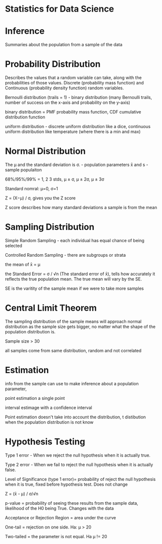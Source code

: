 # Statistics for Data Science

# Inference 
Summaries about the population from a sample of the data

# Probability Distribution
Describes the values that a random variable can take, along with the probabilities of those values. Discrete (probability mass function) and Continuous (probability density function) random variables. 

Bernoulli distribution (trails = 1) - binary distribution (many Bernoulli trails, number of success on the x-axis and probability on the y-axis)

binary distribution = PMF probability mass function, CDF cumulative distribution function

uniform distribution - discrete uniform distribution like a dice, continuous uniform distribution like temperature (where there is a min and max)

# Normal Distribution
The μ and the standard deviation is σ. - population parameters
x̄ and s - sample populaiton

68%/95%/99% = 1, 2 3 stds, μ ± σ, μ ± 2σ, μ ± 3σ

Standard nomral: μ=0, σ=1  

Z = (X−μ) / σ, gives you the Z score

Z score describes how many standard deviations a sample is from the mean


# Sampling Distribution 
Simple Random Sampling - each individual has equal chance of being selected 

Controlled Random Sampling - there are subgroups or strata

the mean of x̄ = μ

the Standard Error = σ / √n (The standard error of x̄), tells how accurately it reflects the true population mean. The true mean will vary by the SE. 

SE is the varitity of the sample mean if we were to take more samples

# Central Limit Theorem
The sampling distribution of the sample means will approach normal distribution as the sample size gets bigger, no matter what the shape of the population distribution is.

Sample size > 30 

all samples come from same distribution, random and not correlated

# Estimation 
info from the sample can use to make inference about a population parameter, 

point estimation a single point

interval estimage with a confidence interval

Point estimation doesn't take into account the distribution, t distibution when the population distribution is not know

# Hypothesis Testing 

Type 1 error - When we reject the null hypothesis when it is actually true.

Type 2 error - When we fail to reject the null hypothesis when it is actually false.

Level of Significance (type 1 error)= probability of reject the null hypothesis when it is true, fixed before hypothesis test. Does not change

Z = (x̄ - μ) / σ/√n

p-value = probability of seeing these results from the sample data, likelihood of the H0 being True. Changes with the data

Acceptance or Rejection Region = area under the curve 

One-tail = rejection on one side. Ha: μ > 20

Two-tailed = the parameter is not equal. Ha μ != 20